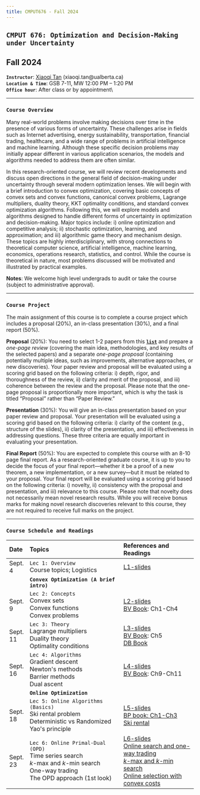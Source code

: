 ```yaml
---
title: CMPUT676 - Fall 2024
---
```


<style>
    
table th:first-of-type {
    width: 10%;
}
table th:nth-of-type(2) {
    width: 50%;
}
/*
table th:nth-of-type(3) {
    width: 50%;
}
table th:nth-of-type(4) {
    width: 30%;
} */

</style>

## `CMPUT 676: Optimization and Decision-Making under Uncertainty`
##  Fall 2024

**`Instructor`**: [Xiaoqi Tan](/) (xiaoqi.tan$\textsf{@}$ualberta.ca)\
**`Location & Time`**:  GSB 7-11, MW 12:00 PM – 1:20 PM\
**`Office hour`**: After class or by appointment\
<!-- **`Slack`**: Join the [**Tan@CS-UofA slack workspace**](https://join.slack.com/t/odmu/signup) with your $\textsf{@ualberta.ca}$ email for online discussions about course-related questions.  -->

---

### `Course Overview`
>
Many real-world problems involve making decisions over time in the presence of various forms of uncertainty. These challenges arise in fields such as Internet advertising, energy sustainability, transportation, financial trading, healthcare, and a wide range of problems in artificial intelligence and machine learning. Although these specific decision problems may initially appear different in various application scenarios, the models and algorithms needed to address them are often similar.

>
In this research-oriented course, we will review recent developments and discuss open directions in the general field of decision-making under uncertainty through several modern optimization lenses. We will begin with a brief introduction to convex optimization, covering basic concepts of convex sets and convex functions, canonical convex problems, Lagrange multipliers, duality theory, KKT optimality conditions, and standard convex optimization algorithms. Following this, we will explore models and algorithms designed to handle different forms of uncertainty in optimization and decision-making. Major topics include: i) online optimization and competitive analysis; ii) stochastic optimization, learning, and approximation; and iii) algorithmic game theory and mechanism design. These topics are highly interdisciplinary, with strong connections to theoretical computer science, artificial intelligence, machine learning, economics, operations research, statistics, and control. While the course is theoretical in nature, most problems discussed will be motivated and illustrated by practical examples.

>
**Notes**: We welcome high level undergrads to audit or take the course (subject to administrative approval). 

---

### `Course Project`

>
The main assignment of this course is to complete a course project which includes a proposal (20%), an in-class presentation (30%), and a final report (50%). 
>
**Proposal** (20%): You need to select 1-2 papers from this [**`list`**](https://docs.google.com/document/d/1lgP59qrMdMtr9EH7UQF3Qu4010K8q8Duj4oEbYiY6Ts/edit?usp=sharing) and prepare a _one-page review_ (covering the main idea, methodologies, and key results of the selected papers) and a separate _one-page proposal_ (containing potentially multiple ideas, such as improvements, alternative approaches, or new discoveries). Your paper review and proposal will be evaluated using a scoring grid based on the following criteria: i) depth, rigor, and thoroughness of the review, ii) clarity and merit of the proposal, and iii) coherence between the review and the proposal. Please note that the one-page proposal is proportionally more important, which is why the task is titled “Proposal” rather than “Paper Review.”
>
**Presentation** (30%): You will give an in-class presentation based on your paper review and proposal. Your presentation will be evaluated using a scoring grid based on the following criteria: i) clarity of the content (e.g., structure of the slides), ii) clarity of the presentation, and iii) effectiveness in addressing questions. These three criteria are equally important in evaluating your presentation.
>
**Final Report** (50%): You are expected to complete this course with an 8-10 page final report. As a research-oriented graduate course, it is up to you to decide the focus of your final report—whether it be a proof of a new theorem, a new implementation, or a new survey—but it must be related to your proposal. Your final report will be evaluated using a scoring grid based on the following criteria: i) novelty, ii) consistency with the proposal and presentation, and iii) relevance to this course. Please note that novelty does not necessarily mean novel research results. While you will receive bonus marks for making novel research discoveries relevant to this course, they are not required to receive full marks on the project.
<!-- For more details, please refer to our [**project guidlines**](https://drive.google.com/file/d/1BYB-ftB5gIFb6O0F6_jZPY1O6wFscHME/view?usp=sharing). -->

---

### `Course Schedule and Readings` 

| Date            | Topics                                         |  References and Readings                 |
|:-------------   | :-----                                        |  :-----                   |
| Sept. 4          | `Lec 1: Overview` <br> Course topics; Logistics    |       [L1-slides](https://drive.google.com/open?id=1sY_QFUzIOT1eXjVvEG5sjt00JBY2DwZ9&usp=drive_fs)               |      
|                 | **`Convex Optimization (A brief intro)`**     |       |
| Sept. 9         | `Lec 2: Concepts` <br> Convex sets <br> Convex functions <br> Convex problems         |  [L2-slides](https://drive.google.com/open?id=1sowdEEi62AGmCLZ1B_aU01KW1Hk0_W2w&usp=drive_fs) <br> [BV Book](https://web.stanford.edu/~boyd/cvxbook/bv_cvxbook.pdf): Ch1-Ch4 |
| Sept. 11       | `Lec 3: Theory` <br> Lagrange multipliers <br> Duality theory <br> Optimality conditions    |  [L3-slides](https://drive.google.com/open?id=1siPM5shl4b45PatkQHpBnvaLqW5uLAII&usp=drive_fs)  <br> [BV Book](https://web.stanford.edu/~boyd/cvxbook/bv_cvxbook.pdf): Ch5 <br> [DB Book](http://web.mit.edu/dimitrib/www/Convex_Theory_Entire_Book.pdf)  |
| Sept. 16       | `Lec 4: Algorithms` <br> Gradient descent <br> Newton's methods <br> Barrier methods <br> Dual ascent     | [L4-slides](https://drive.google.com/open?id=1soQApib-aBmmb_qh9OAi6bdFKOc55d-J&usp=drive_fs) <br> [BV Book](https://web.stanford.edu/~boyd/cvxbook/bv_cvxbook.pdf): Ch9-Ch11 | 
|                 | **`Online Optimization`**     |   |
| Sept. 18       |  `Lec 5: Online Algorithms (Basics)` <br> Ski rental problem <br> Deterministic vs Randomized <br> Yao's principle  |  [L5-slides](https://drive.google.com/open?id=1ssEw93oq1XltxrkESI3k_aRjWLEfFFHE&usp=drive_fs) <br> [BP book: Ch1-Ch3](https://drive.google.com/open?id=1x6v_BeCvtGCZycIplfngO0OFHhhJrakv&usp=drive_fs) <br> [Ski rental](https://cs.brown.edu/~claire/Talks/skirental.pdf)|
| Sept. 23      |  `Lec 6: Online Primal-Dual (OPD)`  <br> Time series search <br> $k$-max and $k$-min search<br> One-way trading <br> The OPD approach (1st look) |  [L6-slides](https://drive.google.com/open?id=1t2fijovROq75FF6ROa57IUsebr2DquVN&usp=drive_fs)  <br>  [Online search and one-way trading](https://drive.google.com/open?id=1vPkn4GevwQhk3eArkUCzR2dT4WWC_C0X&usp=drive_fs) <br> [$k$-max and $k$-min search](https://drive.google.com/open?id=1wfEqPcnU53IHezDCYC6I4hDBoXHyV-LO&usp=drive_fs) <br> [Online selection with convex costs](https://arxiv.org/pdf/2310.06166)|